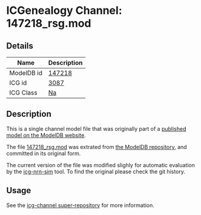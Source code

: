 # ICGenealogy Channel: 147218\_rsg.mod

## Details

Name | Description
---- | -----------
ModelDB id | [147218](http://senselab.med.yale.edu/ModelDB/ShowModel.cshtml?model=147218)
ICG id | [3087](http://icg.neurotheory.ox.ac.uk/channels/2/3087)
ICG Class | [Na](http://icg.neurotheory.ox.ac.uk/channels/2)

## Description

This is a single channel model file that was originally part of a [published model on the ModelDB website](http://senselab.med.yale.edu/ModelDB/ShowModel.cshtml?model=147218).


The file [147218\_rsg.mod](147218_rsg.mod) was extrated from [the ModelDB repository](http://senselab.med.yale.edu/ModelDB/ShowModel.cshtml?model=147218), and committed in its original form.

The current version of the file was modified slighly for automatic evaluation by the [icg-nrn-sim](https://github.com/icgenealogy/icg-nrn-sim) tool. To find the original please check the git history.


## Usage

See the [icg-channel super-repository](https://github.com/icgenealogy/icg-channels) for more information.